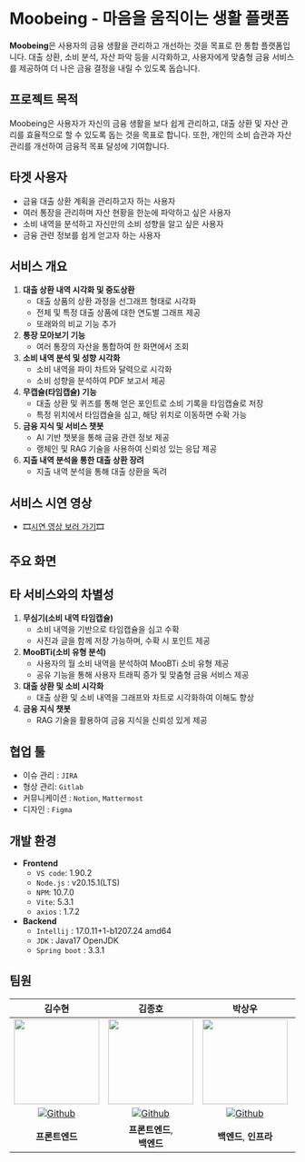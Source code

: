 # Moobeing - 마음을 움직이는 생활 플랫폼

**Moobeing**은 사용자의 금융 생활을 관리하고 개선하는 것을 목표로 한 통합 플랫폼입니다. 대출 상환, 소비 분석, 자산 파악 등을 시각화하고, 사용자에게 맞춤형 금융 서비스를 제공하여 더 나은 금융 결정을 내릴 수 있도록 돕습니다.

## 프로젝트 목적

Moobeing은 사용자가 자신의 금융 생활을 보다 쉽게 관리하고, 대출 상환 및 자산 관리를 효율적으로 할 수 있도록 돕는 것을 목표로 합니다. 또한, 개인의 소비 습관과 자산 관리를 개선하여 금융적 목표 달성에 기여합니다.

## 타겟 사용자

- 금융 대출 상환 계획을 관리하고자 하는 사용자
- 여러 통장을 관리하며 자산 현황을 한눈에 파악하고 싶은 사용자
- 소비 내역을 분석하고 자신만의 소비 성향을 알고 싶은 사용자
- 금융 관련 정보를 쉽게 얻고자 하는 사용자

## 서비스 개요

1. **대출 상환 내역 시각화 및 중도상환**
   - 대출 상품의 상환 과정을 선그래프 형태로 시각화
   - 전체 및 특정 대출 상품에 대한 연도별 그래프 제공
   - 또래와의 비교 기능 추가
2. **통장 모아보기 기능**
   - 여러 통장의 자산을 통합하여 한 화면에서 조회
3. **소비 내역 분석 및 성향 시각화**
   - 소비 내역을 파이 차트와 달력으로 시각화
   - 소비 성향을 분석하여 PDF 보고서 제공
4. **무캡슐(타임캡슐) 기능**
   - 대출 상환 및 퀴즈를 통해 얻은 포인트로 소비 기록을 타임캡슐로 저장
   - 특정 위치에서 타임캡슐을 심고, 해당 위치로 이동하면 수확 가능
5. **금융 지식 및 서비스 챗봇**
   - AI 기반 챗봇을 통해 금융 관련 정보 제공
   - 랭체인 및 RAG 기술을 사용하여 신뢰성 있는 응답 제공
6. **지출 내역 분석을 통한 대출 상환 장려**
   - 지출 내역 분석을 통해 대출 상환을 독려

## 서비스 시연 영상

- 🎞<a href="https://youtu.be/zOCYsZlarX8">시연 영상 보러 가기</a>🎞

## 주요 화면

## 타 서비스와의 차별성

1. **무심기(소비 내역 타임캡슐)**
   - 소비 내역을 기반으로 타임캡슐을 심고 수확
   - 사진과 글을 함께 저장 가능하며, 수확 시 포인트 제공
2. **MooBTi(소비 유형 분석)**
   - 사용자의 월 소비 내역을 분석하여 MooBTi 소비 유형 제공
   - 공유 기능을 통해 사용자 트래픽 증가 및 맞춤형 금융 서비스 제공
3. **대출 상환 및 소비 시각화**
   - 대출 상환 및 소비 내역을 그래프와 차트로 시각화하여 이해도 향상
4. **금융 지식 챗봇**
   - RAG 기술을 활용하여 금융 지식을 신뢰성 있게 제공

## 협업 툴

- 이슈 관리 : `JIRA`
- 형상 관리: `Gitlab`
- 커뮤니케이션 : `Notion`, `Mattermost`
- 디자인 : `Figma`

## 개발 환경

- **Frontend**
  - `VS code`: 1.90.2
  - `Node.js` : v20.15.1(LTS)
  - `NPM`: 10.7.0
  - `Vite`: 5.3.1
  - `axios` : 1.7.2
- **Backend**
  - `Intellij` : 17.0.11+1-b1207.24 amd64
  - `JDK` : Java17 OpenJDK
  - `Spring boot` : 3.3.1

## 팀원

|                                                                               김수현                                                                               |                                                                              김종호                                                                              |                                                                                  박상우                                                                                  |                                                                              임예원                                                                              |                                                                                 조승기                                                                                  |                                                                               최광민                                                                               |
| :----------------------------------------------------------------------------------------------------------------------------------------------------------------: | :--------------------------------------------------------------------------------------------------------------------------------------------------------------: | :----------------------------------------------------------------------------------------------------------------------------------------------------------------------: | :--------------------------------------------------------------------------------------------------------------------------------------------------------------: | :---------------------------------------------------------------------------------------------------------------------------------------------------------------------: | :----------------------------------------------------------------------------------------------------------------------------------------------------------------: |
|                                            <img src="https://avatars.githubusercontent.com/u/156290239?v=4" width=150>                                             |                                            <img src="https://avatars.githubusercontent.com/u/76129597?v=4" width=150>                                            |                                               <img src="https://avatars.githubusercontent.com/u/156403907?v=4" width=150>                                                |                                           <img src="https://avatars.githubusercontent.com/u/156289574?v=4" width=150>                                            |                                               <img src="https://avatars.githubusercontent.com/u/57134892?v=4" width=150>                                                |                                             <img src="https://avatars.githubusercontent.com/u/44563065?v=4" width=150>                                             |
| <a href="https://github.com/thunthuni"><img alt="Github" src="https://img.shields.io/badge/@thunthuni-181717?&logo=github&logoColor=white&style=round-square"></a> | <a href="https://github.com/dino9881"><img alt="Github" src="https://img.shields.io/badge/@dino9881-181717?&logo=github&logoColor=white&style=round-square"></a> | <a href="https://github.com/Ssssangwoops"><img alt="Github" src="https://img.shields.io/badge/@Ssssangwoops-181717?&logo=github&logoColor=white&style=round-square"></a> | <a href="https://github.com/wony0321"><img alt="Github" src="https://img.shields.io/badge/@wony0321-181717?&logo=github&logoColor=white&style=round-square"></a> | <a href="https://github.com/seungki-cho"><img alt="Github" src="https://img.shields.io/badge/@seungki--cho-181717?&logo=github&logoColor=white&style=round-square"></a> | <a href="https://github.com/chwangmin"><img alt="Github" src="https://img.shields.io/badge/@chwangmin-181717?&logo=github&logoColor=white&style=round-square"></a> |
|                                                                           **프론트엔드**                                                                           |                                                                 **프론트엔드**,</br> **백엔드**                                                                  |                                                                          **백엔드**, **인프라**                                                                          |                                                                          **프론트엔드**                                                                          |                                                                               **백엔드**                                                                                |                                                                  **프론트엔드**,</br> **백엔드**                                                                   |
